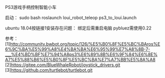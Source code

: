 PS3游戏手柄控制智能小车

启动：
sudo bash
roslaunch loui_robot_teleop ps3_to_loui.launch


ubuntu 18.04按链接1安装存在问题：
绑定后需重启电脑
pybluez需使用0.22

参考：
[1]http://community.bwbot.org/topic/126/%E5%B0%8F%E5%BC%BAros%E6%9C%BA%E5%99%A8%E4%BA%BA%E6%95%99%E7%A8%8B-7-___%E4%BD%BF%E7%94%A8ps3%E6%89%8B%E6%9F%84%E6%8E%A7%E5%88%B6%E5%B0%8F%E5%BC%BA%E7%A7%BB%E5%8A%A8
[2]https://gitee.com/BlueWhaleRobot/joystick_drivers.git
[3]https://github.com/turtlebot/turtlebot.git
